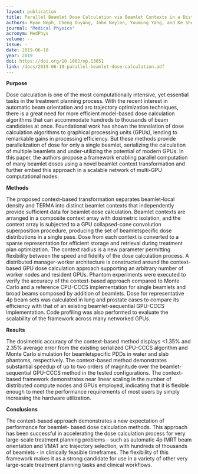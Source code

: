 ```yaml
---
layout: publication
title: Parallel Beamlet Dose Calculation via Beamlet Contexts in a Distributed Multi-GPU Framework
authors: Ryan Neph, Cheng Ouyang, John Neylon, Youming Yang, and Ke Sheng
journal: "Medical Physics"
acronym: MedPhys
volume: --
issue: -
date: 2019-06-10
year: 2019
doi: https://doi.org/10.1002/mp.13651
link: /docs/2019-06-10-parallel-beamlet-dose-calculation.pdf
---
```

**Purpose**

Dose calculation is one of the most computationally intensive, yet essential tasks in the
treatment planning process. With the recent interest in automatic beam orientation and arc trajectory
optimization techniques, there is a great need for more efficient model-based dose calculation algorithms
that can accommodate hundreds to thousands of beam candidates at once. Foundational work
has shown the translation of dose calculation algorithms to graphical processing units (GPUs), lending
to remarkable gains in processing efficiency. But these methods provide parallelization of dose
for only a single beamlet, serializing the calculation of multiple beamlets and under-utilizing the
potential of modern GPUs. In this paper, the authors propose a framework enabling parallel computation
of many beamlet doses using a novel beamlet context transformation and further embed this
approach in a scalable network of multi-GPU computational nodes.


**Methods**

The proposed context-based transformation separates beamlet-local density and TERMA into
distinct beamlet contexts that independently provide sufficient data for beamlet dose calculation. Beamlet
contexts are arranged in a composite context array with dosimetric isolation, and the context array is
subjected to a GPU collapsed-cone convolution superposition procedure, producing the set of beamletspecific
dose distributions in a single pass. Dose from each context is converted to a sparse representation
for efficient storage and retrieval during treatment plan optimization. The context radius is a new
parameter permitting flexibility between the speed and fidelity of the dose calculation process. A
distributed manager-worker architecture is constructed around the context-based GPU dose calculation
approach supporting an arbitrary number of worker nodes and resident GPUs. Phantom experiments
were executed to verify the accuracy of the context-based approach compared to Monte Carlo and a reference
CPU-CCCS implementation for single beamlets and broad beams composed by addition of
beamlets. Dose for representative 4p beam sets was calculated in lung and prostate cases to compare its
efficiency with that of an existing beamlet-sequential GPU-CCCS implementation. Code profiling was
also performed to evaluate the scalability of the framework across many networked GPUs.

**Results**

The dosimetric accuracy of the context-based method displays <1.35% and 2.35% average
error from the existing serialized CPU-CCCS algorithm and Monte Carlo simulation for beamletspecific
PDDs in water and slab phantoms, respectively. The context-based method demonstrates
substantial speedup of up to two orders of magnitude over the beamlet-sequential GPU-CCCS
method in the tested configurations. The context-based framework demonstrates near linear scaling
in the number of distributed compute nodes and GPUs employed, indicating that it is flexible enough
to meet the performance requirements of most users by simply increasing the hardware utilization.


**Conclusions**

The context-based approach demonstrates a new expectation of performance for beamlet-
based dose calculation methods. This approach has been successful in accelerating the dose calculation
process for very large-scale treatment planning problems - such as automatic 4p IMRT beam
orientation and VMAT arc trajectory selection, with hundreds of thousands of beamlets - in clinically
feasible timeframes. The flexibility of this framework makes it as a strong candidate for use in a
variety of other very large-scale treatment planning tasks and clinical workflows.